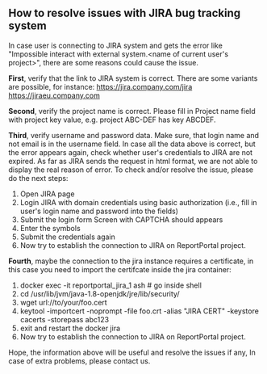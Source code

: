 ## How to resolve issues with JIRA bug tracking system

In case user is connecting to JIRA system and gets the error like 
"Impossible interact with external system.<name of current user's project>", there 
are some reasons could cause the issue.

**First**, verify that the link to JIRA system is correct. There are some variants 
are possible, for instance:
https://jira.company.com/jira
https://jiraeu.company.com

**Second**, verify the project name is correct. Please fill in Project name field with 
project key value, e.g. project ABC-DEF has key ABCDEF.

**Third**, verify username and password data. Make sure, that login name and not email 
is in the username field. In case all the data above is correct, but the error 
appears again, check whether user's credentials to JIRA are not expired. 
As far as JIRA sends the request in html format, we are not able to display the real
reason of error.
To check and/or resolve the issue, please do the next steps:
1. Open JIRA page
2. Login JIRA with domain credentials using basic authorization (i.e., fill in user's 
login name and password into the fields)
3. Submit the login form
Screen with CAPTCHA should appears
4. Enter the symbols
5. Submit the credentials again
6. Now try to establish the connection to JIRA on ReportPortal project.

**Fourth**, maybe the connection to the jira instance requires a certificate, in this
case you need to import the certifcate inside the jira container:
1. docker exec -it reportportal_jira_1 ash # go inside shell
2. cd /usr/lib/jvm/java-1.8-openjdk/jre/lib/security/
3. wget url://to/your/foo.cert
4. keytool -importcert -noprompt -file foo.crt -alias "JIRA CERT" -keystore cacerts -storepass abc123
5. exit and restart the docker jira
6. Now try to establish the connection to JIRA on ReportPortal project.

Hope, the information above will be useful and resolve the issues if any,
In case of extra problems, please contact us.
